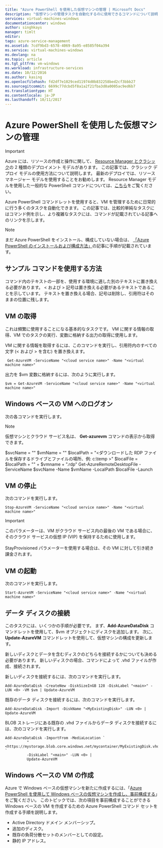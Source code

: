 ```yaml
---
title: "Azure PowerShell を使用した仮想マシンの管理 | Microsoft Docs"
description: "仮想マシンの管理タスクを自動化するのに使用できるコマンドについて説明します。"
services: virtual-machines-windows
documentationcenter: windows
author: singhkays
manager: timlt
editor: 
tags: azure-service-management
ms.assetid: 7cdf9bd3-6578-4069-8a95-e8585f04a394
ms.service: virtual-machines-windows
ms.devlang: na
ms.topic: article
ms.tgt_pltfrm: vm-windows
ms.workload: infrastructure-services
ms.date: 10/12/2016
ms.author: kasing
ms.openlocfilehash: fd2df7e1029ced11974d0b832258bed2cf3bbb27
ms.sourcegitcommit: 6699c77dcbd5f8a1a2f21fba3d0a0005ac9ed6b7
ms.translationtype: HT
ms.contentlocale: ja-JP
ms.lasthandoff: 10/11/2017
---
```

# <a name="manage-your-virtual-machines-by-using-azure-powershell"></a>Azure PowerShell を使用した仮想マシンの管理
> [!IMPORTANT] 
> Azure には、リソースの作成と操作に関して、 [Resource Manager とクラシック](../../../resource-manager-deployment-model.md)の 2 種類のデプロイメント モデルがあります。 この記事では、クラシック デプロイ モデルの使用方法について説明します。 最新のデプロイでは、リソース マネージャー モデルを使用することをお勧めします。 Resource Manager モデルを使用した一般的な PowerShell コマンドについては、[こちら](../../virtual-machines-windows-ps-common-ref.md?toc=%2fazure%2fvirtual-machines%2fwindows%2ftoc.json)をご覧ください。

Azure PowerShell コマンドレットを使用すると、VM を管理するために日常的に行う多くのタスクを自動化できます。 この記事では、比較的単純なタスクにはコマンド例を示し、より複雑なタスクには、コマンドが記載されている記事へのリンクを示します。

> [!NOTE]
> まだ Azure PowerShell をインストール、構成していない場合は、 [「Azure PowerShell のインストールおよび構成方法」](/powershell/azure/overview)の記事に手順が記載されています。
> 
> 

## <a name="how-to-use-the-example-commands"></a>サンプル コマンドを使用する方法
コマンド内のテキストの一部を、使用する環境に適した別のテキストに置き換える必要があります。 < および > 記号は置き換える必要があるテキストであることを示しています。 テキストを置き換える場合、記号は削除し、引用符はそのままの位置に残します。

## <a name="get-a-vm"></a>VM の取得
これは頻繁に使用することになる基本的なタスクです。 VM に関する情報の取得、VM でのタスクの実行、変数に格納する出力の取得に使用します。

VM に関する情報を取得するには、このコマンドを実行し、引用符内のすべての文字 (< および > を含む) を置き換えます。

     Get-AzureVM -ServiceName "<cloud service name>" -Name "<virtual machine name>"

出力を $vm 変数に格納するには、次のように実行します。

    $vm = Get-AzureVM -ServiceName "<cloud service name>" -Name "<virtual machine name>"

## <a name="log-on-to-a-windows-based-vm"></a>Windows ベースの VM へのログオン
次の各コマンドを実行します。

> [!NOTE]
> 仮想マシンとクラウド サービス名は、 **Get-azurevm** コマンドの表示から取得できます。
> 
> $svcName = "<cloud service name>" $vmName = "<virtual machine name>" $localPath = "<ダウンロードした RDP ファイルを保存するドライブとファイルの場所、例: c:\temp >" $localFile = $localPath + "\" + $vmname + ".rdp" Get-AzureRemoteDesktopFile -ServiceName $svcName -Name $vmName -LocalPath $localFile -Launch
> 
> 

## <a name="stop-a-vm"></a>VM の停止
次のコマンドを実行します。

    Stop-AzureVM -ServiceName "<cloud service name>" -Name "<virtual machine name>"

> [!IMPORTANT]
> このパラメーターは、VM がクラウド サービス内の最後の VM である場合に、そのクラウド サービスの仮想 IP (VIP) を保持するために使用します。 <br><br> StayProvisioned パラメーターを使用する場合は、その VM に対して引き続き課金されます。
> 
> 

## <a name="start-a-vm"></a>VM の起動
次のコマンドを実行します。

    Start-AzureVM -ServiceName "<cloud service name>" -Name "<virtual machine name>"

## <a name="attach-a-data-disk"></a>データ ディスクの接続
このタスクには、いくつかの手順が必要です。 まず、****Add-AzureDataDisk**** コマンドレットを使用して、$vm オブジェクトにディスクを追加します。 次に、 **Update-AzureVM** コマンドレットを使用して、仮想マシンの構成を更新します。

新しいディスクとデータを含むディスクのどちらを接続するかについても決める必要があります。 新しいディスクの場合、コマンドによって .vhd ファイルが作成、接続されます。

新しいディスクを接続するには、次のコマンドを実行します。

    Add-AzureDataDisk -CreateNew -DiskSizeInGB 128 -DiskLabel "<main>" -LUN <0> -VM $vm | Update-AzureVM

既存のデータ ディスクを接続するには、次のコマンドを実行します。

    Add-AzureDataDisk -Import -DiskName "<MyExistingDisk>" -LUN <0> | Update-AzureVM

BLOB ストレージにある既存の .vhd ファイルからデータ ディスクを接続するには、次のコマンドを実行します。

    Add-AzureDataDisk -ImportFrom -MediaLocation `
              "<https://mystorage.blob.core.windows.net/mycontainer/MyExistingDisk.vhd>" `
              -DiskLabel "<main>" -LUN <0> |
              Update-AzureVM

## <a name="create-a-windows-based-vm"></a>Windows ベースの VM の作成
Azure で Windows ベースの仮想マシンを新たに作成するには、「[Azure PowerShell を使用して Windows ベースの仮想マシンを作成し、事前構成する](create-powershell.md)」をご覧ください。 このトピックでは、次の項目を事前構成することができる Windows ベースの VM を作成するための Azure PowerShell コマンド セットを作成する手順を説明します。

* Active Directory ドメイン メンバーシップ。
* 追加のディスク。
* 既存の負荷分散セットのメンバーとしての設定。
* 静的 IP アドレス。

